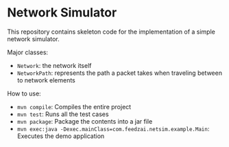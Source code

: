 # Network Simulator

This repository contains skeleton code for the implementation of a simple network simulator. 

Major classes:
  - ``Network``: the network itself
  - ``NetworkPath``: represents the path a packet takes when traveling between to network elements

How to use:
  - ``mvn compile``: Compiles the entire project
  - ``mvn test``: Runs all the test cases
  - ``mvn package``: Package the contents into a jar file
  - ``mvn exec:java -Dexec.mainClass=com.feedzai.netsim.example.Main``: Executes the demo application

